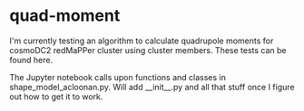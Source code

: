 # quad-moment
I'm currently testing an algorithm to calculate quadrupole moments for cosmoDC2 redMaPPer cluster using cluster members. These tests can be found here.

The Jupyter notebook calls upon functions and classes in shape_model_acloonan.py. Will add \_\_init\_\_.py and all that stuff once I figure out how to get it to work.
